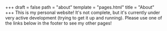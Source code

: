 +++
draft = false
path = "about"
template = "pages.html"
title = "About"
+++
This is my personal website! It's not complete, but it's currently under very active development (trying to get it up and running). Please use one of the links below in the footer to see my other pages! 
